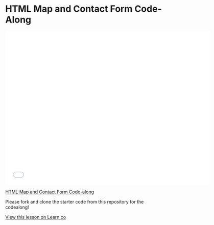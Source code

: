 # HTML Map and Contact Form Code-Along

<iframe width="640" height="480" src="//www.youtube.com/embed/lYHcdsF0Iug?rel=0&modestbranding=1" frameborder="0" allowfullscreen></iframe><p><a href="https://www.youtube.com/watch?v=lYHcdsF0Iug">HTML Map and Contact Form Code-along</a></p>

Please fork and clone the starter code from this repository for the codealong!

<a href='https://learn.co/lessons/html-map-contact-form-code-along' data-visibility='hidden'>View this lesson on Learn.co</a>
